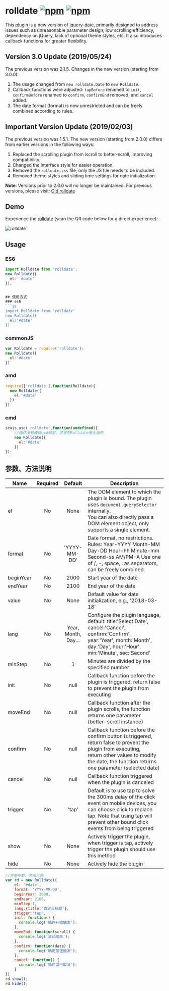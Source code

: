 # rolldate [![npm](https://img.shields.io/npm/v/rolldate.svg)](https://www.npmjs.com/package/rolldate) [![npm](https://img.shields.io/npm/dm/rolldate.svg)](https://www.npmjs.com/package/rolldate)

This plugin is a new version of [jquery-date](https://github.com/weijhfly/jqueryDatePlugin "jquery-date"), primarily designed to address issues such as unreasonable parameter design, low scrolling efficiency, dependency on jQuery, lack of optional theme styles, etc. It also introduces callback functions for greater flexibility.

## Version 3.0 Update (2019/05/24)

The previous version was 2.1.5. Changes in the new version (starting from 3.0.0):

1. The usage changed from `new rolldate.Date` to `new Rolldate`.
2. Callback functions were adjusted: `tapBefore` renamed to `init`, `confirmBefore` renamed to `confirm`, `confirmEnd` removed, and `cancel` added.
3. The date format (format) is now unrestricted and can be freely combined according to rules.

## Important Version Update (2019/02/03)

The previous version was 1.5.1. The new version (starting from 2.0.0) differs from earlier versions in the following ways:

1. Replaced the scrolling plugin from iscroll to better-scroll, improving compatibility.
2. Changed the interface style for easier operation.
3. Removed the `rolldate.css` file; only the JS file needs to be included.
4. Removed theme styles and sliding time settings for date initialization.

**Note**: Versions prior to 2.0.0 will no longer be maintained. For previous versions, please visit: [Old rolldate](https://weijhfly.github.io/rolldate-index2.html "rolldate")

## Demo

Experience the [rolldate](https://weijhfly.github.io/rolldate-index.html "rolldate") (scan the QR code below for a direct experience):

![rolldate](https://weijhfly.github.io/images/rolldate-demo.jpg)

## Usage

### ES6
```js
import Rolldate from 'rolldate';
new Rolldate({
  el: '#date'
});


## 使用方式
### es6
```js
import Rolldate from 'rolldate'
new Rolldate({
  el:'#date'
})
```
### commonJS
```js
var Rolldate = require('rolldate');
new Rolldate({
  el:'#date'
})
```
### amd
```js
require(['rolldate'],function(Rolldate){
  new Rolldate({
    el:'#date'
  })
})
```
### cmd
```js
seajs.use('rolldate',function(undefined){
    //插件没有遵循cmd规范，这里的Rolldate是全局的
    new Rolldate({
      el:'#date'
    })
});
```
## 参数、方法说明
Name|Required|Default|Description
---|:-:|:-:|---
el|No|None|The DOM element to which the plugin is bound. The plugin uses `document.querySelector` internally. <br>You can also directly pass a DOM element object, only supports a single element.
format|No|'YYYY-MM-DD'|Date format, no restrictions. Rules: Year-YYYY Month-MM Day-DD Hour-hh Minute-mm Second-ss AM/PM-A Use one of /, -, space, : as separators, can be freely combined.
beginYear|No|2000|Start year of the date
endYear|No|2100|End year of the date
value|No|None|Default value for date initialization, e.g., '2018-03-18'
lang|No|Year, Month, Day...|Configure the plugin language, default: title:'Select Date', cancel:'Cancel', confirm:'Confirm',<br>year:'Year', month:'Month', day:'Day', hour:'Hour', min:'Minute', sec:'Second'
minStep|No|1|Minutes are divided by the specified number
init|No|null|Callback function before the plugin is triggered, return false to prevent the plugin from executing
moveEnd|No|null|Callback function after the plugin scrolls, the function returns one parameter (better-scroll instance)
confirm|No|null|Callback function before the confirm button is triggered, return false to prevent the plugin from executing, <br>return other values to modify the date, the function returns one parameter (selected date)
cancel|No|null|Callback function triggered when the plugin is canceled
trigger|No|'tap'|Default is to use tap to solve the 300ms delay of the click event on mobile devices, you can choose click to replace tap. Note that using tap will prevent other bound click events from being triggered
show|No|None|Actively trigger the plugin, when trigger is tap, actively trigger the plugin should use this method
hide|No|None|Actively hide the plugin  

```js
//完整参数、方法示例
var rd = new Rolldate({
    el: '#date',
    format: 'YYYY-MM-DD',
    beginYear: 2000,
    endYear: 2100,
    minStep:1,
    lang:{title:'自定义标题'},
    trigger:'tap',
    init: function() {
      console.log('插件开始触发');
    },
    moveEnd: function(scroll) {
      console.log('滚动结束');
    },
    confirm: function(date) {
      console.log('确定按钮触发');
    },
    cancel: function() {
      console.log('插件运行取消');
    }
})
rd.show();
rd.hide();

```
